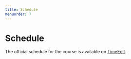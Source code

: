 ```yaml
---
title: Schedule
menuorder: 7
---
```


<script>window.location.href = "$schedule$";</script>

Schedule
========

The official schedule for the course is available on [TimeEdit](\$schedule\$).
